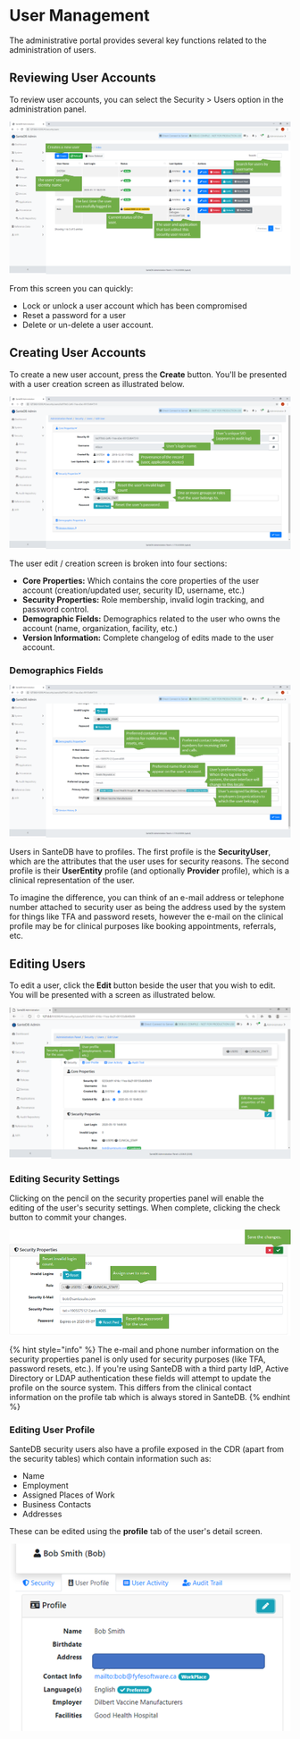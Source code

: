 # User Management

The administrative portal provides several key functions related to the administration of users. 

## Reviewing User Accounts

To review user accounts, you can select the Security &gt; Users option in the administration panel.

![](../../../.gitbook/assets/image%20%289%29.png)

From this screen you can quickly:

* Lock or unlock a user account which has been compromised
* Reset a password for a user
* Delete or un-delete a user account.

## Creating User Accounts

To create a new user account, press the **Create** button. You'll be presented with a user creation screen as illustrated below.

![](../../../.gitbook/assets/image%20%28125%29.png)

The user edit / creation screen is broken into four sections:

* **Core Properties:** Which contains the core properties of the user account \(creation/updated user, security ID, username, etc.\)
* **Security Properties:** Role membership, invalid login tracking, and password control.
* **Demographic Fields:** Demographics related to the user who owns the account \(name, organization, facility, etc.\)
* **Version Information:** Complete changelog of edits made to the user account.

### Demographics Fields

![](../../../.gitbook/assets/image%20%2881%29.png)

Users in SanteDB have to profiles. The first profile is the **SecurityUser**, which are the attributes that the user uses for security reasons. The second profile is their **UserEntity** profile \(and optionally **Provider** profile\), which is a clinical representation of the user. 

To imagine the difference, you can think of an e-mail address or telephone number attached to security user as being the address used by the system for things like TFA and password resets, however the e-mail on the clinical profile may be for clinical purposes like booking appointments, referrals, etc.

## Editing Users

To edit a user, click the **Edit** button beside the user that you wish to edit. You will be presented with a screen as illustrated below.

![](../../../.gitbook/assets/image%20%287%29.png)

### Editing Security Settings

Clicking on the pencil on the security properties panel will enable the editing of the user's security settings. When complete, clicking the check button to commit your changes.

![](../../../.gitbook/assets/image%20%28140%29.png)

{% hint style="info" %}
The e-mail and phone number information on the security properties panel is only used for security purposes \(like TFA, password resets, etc.\). If you're using SanteDB with a third party IdP, Active Directory or LDAP authentication these fields will attempt to update the profile on the source system. This differs from the clinical contact information on the profile tab which is always stored in SanteDB. 
{% endhint %}

### Editing User Profile

SanteDB security users also have a profile exposed in the CDR \(apart from the security tables\) which contain information such as:

* Name
* Employment
* Assigned Places of Work
* Business Contacts
* Addresses

These can be edited using the **profile** tab of the user's detail screen.  


![](../../../.gitbook/assets/image%20%2839%29.png)

